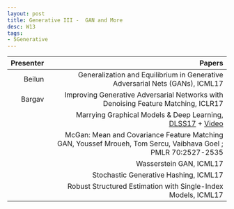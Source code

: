 ```yaml
---
layout: post
title: Generative III -  GAN and More
desc: W13
tags:
- 5Generative
---
```



| Presenter | Papers |
| -----: | ----------: |
| Beilun | Generalization and Equilibrium in Generative Adversarial Nets (GANs), ICML17 |
| Bargav | Improving Generative Adversarial Networks with Denoising Feature Matching, ICLR17 |
| | Marrying Graphical Models &	Deep Learning, [DLSS17](http://videolectures.net/site/normal_dl/tag=1129736/deeplearning2017_welling_inference_01.pdf) + [Video](http://videolectures.net/deeplearning2017_welling_inference/)|
|  | McGan: Mean and Covariance Feature Matching GAN, Youssef Mroueh, Tom Sercu, Vaibhava Goel ; PMLR 70:2527-2535 |
|  | Wasserstein GAN, ICML17 |
| | Stochastic Generative Hashing, ICML17 |
| | Robust Structured Estimation with Single-Index Models, ICML17|
